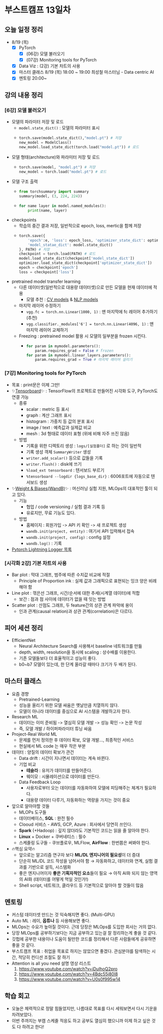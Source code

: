 # 부스트캠프 13일차

## 오늘 일정 정리

* 8/19 (목)
  - [x] PyTorch
    - [x] (06강) 모델 불러오기
    - [x] (07강) Monitoring tools for PyTorch
  - [x] Data Viz : (2강) 기본 차트의 사용
  - [x] 마스터 클래스 8/19 (목) 18:00 ~ 19:00 최성철 마스터님 - Data centric AI
  - [x] 멘토링 20:00~

## 강의 내용 정리

### [6강] 모델 불러오기

* 모델의 파라미터 저장 및 로드
  * `model.state_dict()` : 모델의 파라미터 표시
  * ```python
    torch.save(model.state_dict(),"model.pt") # 저장
    new_model = ModelClass()
    new_model.load_state_dict(torch.load("model.pt")) # 로드
    ```
* 모델 형태(architecture)와 파라미터 저장 및 로드
  * ```python
    torch.save(model, "model.pt") # 저장
    new_model = torch.load("model.pt") # 로드
    ```
* 모델 구조 출력
  * ```python
    from torchsummary import summary
    summary(model, (3, 224, 224))
    ```
  * ```python
    for name layer in model.named_modules():
        print(name, layer)
    ```
* checkpoints
  * 학습의 중간 결과 저장, 일반적으로 epoch, loss, mertic을 함께 저장
  * ```python
    torch.save({
        'epoch':e, 'loss': epoch_loss, 'optimizer_state_dict': optimizer.state_dict(),
        'model_statae_dict': model.state_dict()
    }, PATH) # 저장
    checkpoint = torch.load(PATH) # 로드
    model.load_state_dict(checkpoint['model_state_dict'])
    optimizer.load_state_dict(checkpoint['optimizer_state_dict'])
    epoch = checkpoint['epoch']
    loss = checkpoint['loss']
    ```
* pretrained model transfer learning
  * 다른 데이터셋(일반적으로 대용량 데이터셋)으로 만든 모델을 현재 데이터에 적용
    * 모델 추천 : [CV models](https://github.com/rwightman/pytorch-image-models) & [NLP models](https://huggingface.co/models)
  * 마지막 레이어 수정하기
    * `vgg.fc = torch.nn.Linear(1000, 1)` : 맨 마지막에 fc 레이어 추가하기 (추천)
    * `vgg.classifier._modules['6'] = torch.nn.Linear(4096, 1)` : 맨 마지막 레이어 교체하기
  * Freezing : pretrained model 활용 시 모델의 일부분을 frozen 시킨다.
    * ```python
      for param in mymodel.parameters():
          param.requires_grad = False # frozen
      for param in mymodel.linear_layers.parameters():
          param.requires_grad = True # 마지막 레이어 살리기
      ```

### [7강] Monitoring tools for PyTorch

* 목표 : print문은 이제 그만!
* ✨[Tensorboard](https://pytorch.org/docs/stable/tensorboard.html)✨ : TensorFlow의 프로젝트로 만들어진 시각화 도구, PyTorch도 연결 가능
  * 종류
    * scalar : metric 등 표시
    * graph : 계산 그래프 표시
    * histogram : 가중치 등 값의 분포 표시
    * image / text : 예측값과 실제값 비교
    * mesh : 3d 형태로 데이터 표형 (위에 비해 자주 쓰진 않음)
  * 방법
    * 기록을 위한 디렉토리 생성 : `logs/[실험폴더]` 로 하는 것이 일반적
    * 기록 생성 객체 `SummaryWriter` 생성
    * `writer.add_scalar()` 등으로 값들을 기록
    * `writer.flush()` : disk에 쓰기
    * `%load_ext tensorboard` : 텐서보드 부르기
    * `%tensorboard --logdir {logs_base_dir}` : 6006포트에 자동으로 텐서보드 생성
* ✨[Weight & Biases(WandB)](https://wandb.ai/site)✨ : 머신러닝 실험 지원, MLOps의 대표적인 툴이 되고 있다.
  * 기능
    * 협업 / code versioning / 실험 결과 기록 등
    * 유료지만, 무료 기능도 있다.
  * 방법
    * 홈페이지 : 회원가입 -> API 키 확인 -> 새 프로젝트 생성
    * `wandb.init(project, entity)` : 여기서 API 입력해서 접속
    * `wandb.init(project, config)` : config 설정
    * `wandb.log()` : 기록
* [Pytorch Lightning Logger 목록](https://pytorch-lightning.readthedocs.io/en/stable/extensions/logging.html)

### [시각화 2강] 기본 차트의 사용

* Bar plot : 막대 그래프, 범주에 따른 수치값 비교에 적절
  * Principle of Proportion ink : 실제 값과 그래픽으로 표현되는 잉크 양은 비례해야 함
* Line plot : 꺾은선 그래프, 시간/순서에 대한 추세(시계열 데이터)에 적합
  * 보간 : 점과 점 사이에 데이터가 없을 때 잇는 방법
* Scatter plot : 산점도 그래프, 두 feature간의 상관 관계 파악에 용이
  * 인과 관계(causal relation)과 상관 관계(correlation)은 다르다.

## 피어 세션 정리

* EfficientNet
  * Neural Architecture Search를 사용해서 baseline 네트워크를 만듦
  * depth, width, resolution을 동시에 scaling : 상수배를 이용한다.
  * 기존 모델들보다 더 효율적이고 성능이 좋다.
  * b0~b7 모델이 있는데, 한 단계 올라갈 때마다 크기가 두 배가 된다.

## 마스터 클래스

* 요즘 경향
  * Pretrained-Learning
  * 성능을 올리기 위한 모델 싸움은 옛날만큼 치열하지 않다.
  * 모델이 아니라 데이터를 중심으로 AI 시스템을 개발하고자 한다.
* Research ML
  * 데이터는 이미 준비됨 -> 열심히 모델 개발 -> 성능 확인 -> 논문 작성
  * 즉, 모델 개발 / 하이퍼파라미터 튜닝 싸움
* Project-Real World ML
  * 문제를 먼저 정의한 후 데이터 확보, 모델 개발..., 최종적인 서비스
  * 현실에서 ML code 는 매우 작은 부분
* 데이터 : 양질의 데이터 확보가 관건
  * Data drift : 시간이 지나면서 데이터는 계속 바뀐다.
  * 기업 비교
    * **테슬라** : 유저가 데이터를 만들어준다.
    * 웨이모 : 시뮬레이션으로 데이터를 만든다.
  * Data Feedback Loop
    * 사용자로부터 오는 데이터를 자동화하여 모델에 피딩해주는 체계가 필요하다.
    * 대용량 데이터 다루기, 자동화하는 역량을 가지는 것이 중요
* 앞으로 알아야할 것들
  * MLOPs 도구들
  * 데이터베이스, **SQL** : 완전 필수
  * Clooud 서비스 - AWS, GCP, Azure : 회사에서 당연히 쓰인다.
  * **Spark** (+Hadoop) : 깊지 않더라도 기본적인 코드는 읽을 줄 알아야 한다.
  * **Linux** + Docker + 쿠버네티스 : 필수
  * 스케줄링 도구들 - 쿠브플로우, MLFlow, **AirFlow** : 한번쯤은 써봐야 한다.
* 🔥핵심 요약🔥
  * 앞으로는 알고리즘 연구자 보다 **ML/DL 엔지니어의 필요성**이 더 증대
  * 단순히 ML/DL 코드 작성을 넘어서야 함 → 자동화하고, 데이터와 연계, 실험 결과를 기반으로 설득, 시스템화
  * 좋은 엔지니어이자 **좋은 기획자적인 요소**들이 필요 → 아직 AI화 되지 않는 영역의 AI화 (데이터를 어떻게 먹일 것인가!)
  * Shell script, 네트워크, 클라우드 등 기본적으로 알아야 할 것들이 많음

## 멘토링

* 커스텀 데이터셋 만드는 것 익숙해지면 좋다. (Multi-GPU)
* Auto ML : 레이, **옵튜나** 등 사용해보면 좋다.
* MLOps는 수요가 높아질 것이다. 근데 당장은 MLOps를 도입한 회사는 거의 없다.
* 당장 MLOps를 공부하기보다는 지금 공부하고 있는걸 잘 정리하는게 좋을 것 같다.
* 깃헙에 공부한 내용이나 도움이 될만한 코드를 정리해서 다른 사람들에게 공유하면 좋을 것 같다.
* 부스트캠프 목표 : 취업을 목표로 하지는 않았으면 좋겠다. 관심분야를 탐색하는 시간, 적당히 컨디션 조절도 잘 하기
* Attention is all you need 설명 영상 리스트
  1. https://www.youtube.com/watch?v=iDulhoQ2pro
  2. https://www.youtube.com/watch?v=4Bdc55j80l8
  3. https://www.youtube.com/watch?v=U0s0f995w14

## 학습 회고

* 오늘은 체력적으로 정말 힘들었지만, 나름대로 목표를 다시 세워보면서 다시 기운을 차려보았다.
* 이번 주까지는 부캠 스케줄 적응도 하고 공부도 열심히 했으니까 이제 하고 싶은 것도 다 하려고 한다!

